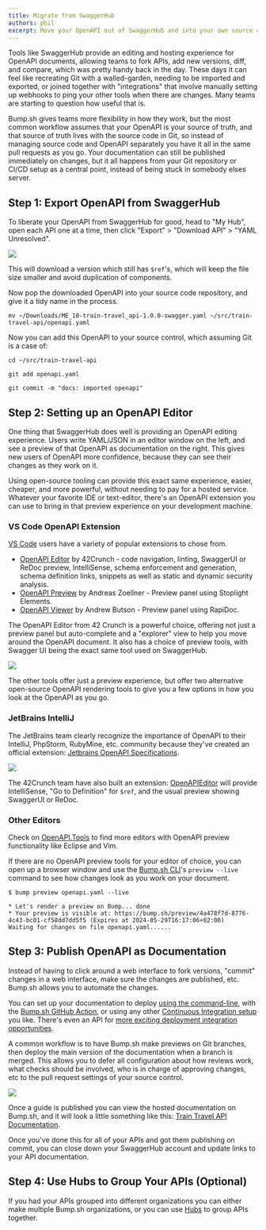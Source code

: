 ```yaml
---
title: Migrate from SwaggerHub
authors: phil
excerpt: Move your OpenAPI out of SwaggerHub and into your own source control, so you can control more of the workflow with all the same benefits.
---
```


Tools like SwaggerHub provide an editing and hosting experience for OpenAPI documents, allowing teams to fork APIs, add new versions, diff, and compare, which was pretty handy back in the day. These days it can feel like recreating Git with a walled-garden, needing to be imported and exported, or joined together with "integrations" that involve manually setting up webhooks to ping your other tools when there are changes. Many teams are starting to question how useful that is.

Bump.sh gives teams more flexibility in how they work, but the most common workflow assumes that your OpenAPI is your source of truth, and that source of truth lives with the source code in Git, so instead of managing source code and OpenAPI separately you have it all in the same pull requests as you go. Your documentation can still be published immediately on changes, but it all happens from your Git repository or CI/CD setup as a central point, instead of being stuck in somebody elses server.

## Step 1: Export OpenAPI from SwaggerHub

To liberate your OpenAPI from SwaggerHub for good, head to "My Hub", open each API one at a time, then click "Export" > "Download API" > "YAML Unresolved".

![](/images/guides/migrating-from-swaggerhub/export-from-swaggerhub.png)

This will download a version which still has `$ref`'s, which will keep the file size smaller and avoid duplication of components.

Now pop the downloaded OpenAPI into your source code repository, and give it a tidy name in the process.

```
mv ~/Downloads/ME_10-train-travel_api-1.0.0-swagger.yaml ~/src/train-travel-api/openapi.yaml
```

Now you can add this OpenAPI to your source control, which assuming Git is a case of:

```
cd ~/src/train-travel-api

git add openapi.yaml

git commit -m "docs: imported openapi"
```

## Step 2: Setting up an OpenAPI Editor

One thing that SwaggerHub does well is providing an OpenAPI editing experience. Users write YAML/JSON in an editor window on the left, and see a preview of that OpenAPI as documentation on the right. This gives new users of OpenAPI more confidence, because they can see their changes as they work on it.

Using open-source tooling can provide this exact same experience, easier, cheaper, and more powerful, without needing to pay for a hosted service. Whatever your favorite IDE or text-editor, there's an OpenAPI extension you can use to bring in that preview experience on your development machine. 

### VS Code OpenAPI Extension

[VS Code](https://code.visualstudio.com/) users have a variety of popular extensions to chose from.

- [OpenAPI Editor](https://marketplace.visualstudio.com/items?itemName=42Crunch.vscode-openapi) by 42Crunch - code navigation, linting, SwaggerUI or ReDoc preview, IntelliSense, schema enforcement and generation, schema definition links, snippets as well as static and dynamic security analysis.
- [OpenAPI Preview](https://marketplace.visualstudio.com/items?itemName=zoellner.openapi-preview) by Andreas Zoellner - Preview panel using Stoplight Elements.
- [OpenAPI Viewer](https://marketplace.visualstudio.com/items?itemName=AndrewButson.vscode-openapi-viewer) by Andrew Butson - Preview panel using RapiDoc.

The OpenAPI Editor from 42 Crunch is a powerful choice, offering not just a preview panel but auto-complete and a "explorer" view to help you move around the OpenAPI document. It also has a choice of preview tools, with Swagger UI being the exact same tool used on SwaggerHub. 

![](/images/guides/migrating-from-swaggerhub/42crunch-openapi-editor.png)

The other tools offer just a preview experience, but offer two alternative open-source OpenAPI rendering tools to give you a few options in how you look at the OpenAPI as you go.

### JetBrains IntelliJ

The JetBrains team clearly recognize the importance of OpenAPI to their IntelliJ, PhpStorm, RubyMine, etc. community because they've created an official extension: [Jetbrains OpenAPI Specifications](https://plugins.jetbrains.com/plugin/14394-openapi-specifications).

![](/images/guides/migrating-from-swaggerhub/jetbrains-openapi-specifications.png)

The 42Crunch team have also built an extension: [OpenAPI​ Editor](https://plugins.jetbrains.com/plugin/14837-openapi-swagger-editor) will provide IntelliSense, "Go to Definition" for `$ref`, and the usual preview showing SwaggerUI or ReDoc.

### Other Editors

Check on [OpenAPI.Tools](https://openapi.tools/) to find more editors with OpenAPI preview functionality like Eclipse and Vim. 

If there are no OpenAPI preview tools for your editor of choice, you can open up a browser window and use the [Bump.sh CLI](https://github.com/bump-sh/cli)'s `preview --live` command to see how changes look as you work on your document.

```
$ bump preview openapi.yaml --live

* Let's render a preview on Bump... done
* Your preview is visible at: https://bump.sh/preview/4a478f7d-8776-4c43-bc01-cf58dd7dd5f5 (Expires at 2024-05-29T16:17:06+02:00)
Waiting for changes on file openapi.yaml......
```

## Step 3: Publish OpenAPI as Documentation

Instead of having to click around a web interface to fork versions, "commit" changes in a web interface, make sure the changes are published, etc. Bump.sh allows you to automate the changes. 

You can set up your documentation to deploy [using the command-line](https://docs.bump.sh/help/continuous-integration/cli/), with the [Bump.sh GitHub Action](https://docs.bump.sh/help/continuous-integration/github-actions/), or using any other [Continuous Integration setup](https://docs.bump.sh/help/continuous-integration/ci/) you like. There's even an API for [more exciting deployment integration opportunities](https://docs.bump.sh/help/continuous-integration/api/). 

A common workflow is to have Bump.sh make previews on Git branches, then deploy the main version of the documentation when a branch is merged. This allows you to defer all configuration about how reviews work, what checks should be involved, who is in charge of approving changes, etc to the pull request settings of your source control. 

![](/images/guides/migrating-from-swaggerhub/bump-pull-request.png)

Once a guide is published you can view the hosted documentation on Bump.sh, and it will look a little something like this: [Train Travel API Documentation](https://bump.sh/bump-examples/doc/train-travel-api).

Once you've done this for all of your APIs and got them publishing on commit, you can close down your SwaggerHub account and update links to your API documentation.

## Step 4: Use Hubs to Group Your APIs (Optional)

If you had your APIs grouped into different organizations you can either make multiple Bump.sh organizations, or you can use [Hubs](https://docs.bump.sh/help/hubs/) to group APIs together.
